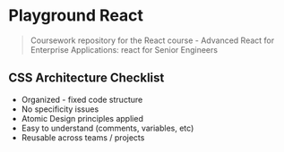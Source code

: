 # Playground React

> Coursework repository for the React course - Advanced React for Enterprise Applications: react for Senior Engineers


## CSS Architecture Checklist
- Organized - fixed code structure
- No specificity issues
- Atomic Design principles applied
- Easy to understand (comments, variables, etc)
- Reusable across teams / projects